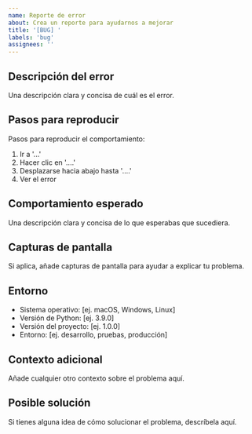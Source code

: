 ```yaml
---
name: Reporte de error
about: Crea un reporte para ayudarnos a mejorar
title: '[BUG] '
labels: 'bug'
assignees: ''
---
```


## Descripción del error
Una descripción clara y concisa de cuál es el error.

## Pasos para reproducir
Pasos para reproducir el comportamiento:
1. Ir a '...'
2. Hacer clic en '....'
3. Desplazarse hacia abajo hasta '....'
4. Ver el error

## Comportamiento esperado
Una descripción clara y concisa de lo que esperabas que sucediera.

## Capturas de pantalla
Si aplica, añade capturas de pantalla para ayudar a explicar tu problema.

## Entorno
 - Sistema operativo: [ej. macOS, Windows, Linux]
 - Versión de Python: [ej. 3.9.0]
 - Versión del proyecto: [ej. 1.0.0]
 - Entorno: [ej. desarrollo, pruebas, producción]

## Contexto adicional
Añade cualquier otro contexto sobre el problema aquí.

## Posible solución
Si tienes alguna idea de cómo solucionar el problema, descríbela aquí.
